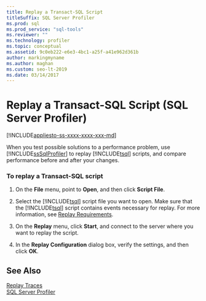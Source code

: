 ```yaml
---
title: Replay a Transact-SQL Script
titleSuffix: SQL Server Profiler
ms.prod: sql
ms.prod_service: "sql-tools"
ms.reviewer: ""
ms.technology: profiler
ms.topic: conceptual
ms.assetid: 9c0eb222-e6e3-4bc1-a25f-a41e962d361b
author: markingmyname
ms.author: maghan
ms.custom: seo-lt-2019
ms.date: 03/14/2017
---
```


# Replay a Transact-SQL Script (SQL Server Profiler)

[!INCLUDE[appliesto-ss-xxxx-xxxx-xxx-md](../../includes/appliesto-ss-xxxx-xxxx-xxx-md.md)]

When you test possible solutions to a performance problem, use [!INCLUDE[ssSqlProfiler](../../includes/sssqlprofiler-md.md)] to replay [!INCLUDE[tsql](../../includes/tsql-md.md)] scripts, and compare performance before and after your changes.  
  
### To replay a Transact-SQL script  
  
1.  On the **File** menu, point to **Open**, and then click **Script File**.  
  
2.  Select the [!INCLUDE[tsql](../../includes/tsql-md.md)] script file you want to open. Make sure that the [!INCLUDE[tsql](../../includes/tsql-md.md)] script contains events necessary for replay. For more information, see [Replay Requirements](../../tools/sql-server-profiler/replay-requirements.md).  
  
3.  On the **Replay** menu, click **Start**, and connect to the server where you want to replay the script.  
  
4.  In the **Replay Configuration** dialog box, verify the settings, and then click **OK**.  
  
## See Also  
 [Replay Traces](../../tools/sql-server-profiler/replay-traces.md)   
 [SQL Server Profiler](../../tools/sql-server-profiler/sql-server-profiler.md)  
  
  
